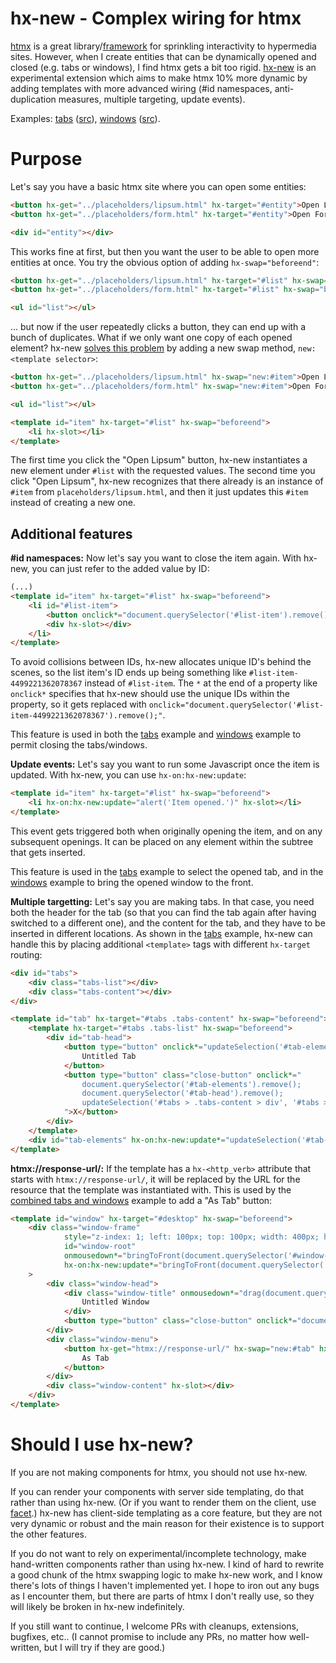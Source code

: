 # hx-new - Complex wiring for htmx

[htmx](https://htmx.org/) is a great library/[framework](https://htmx.org/essays/is-htmx-another-javascript-framework/) for sprinkling
interactivity to hypermedia sites. However, when I create entities that can be dynamically opened and closed (e.g. tabs or windows), I find
htmx gets a bit too rigid. [hx-new](https://github.com/tailcalled/hx-new/tree/main) is an experimental extension which aims to make htmx 10%
more dynamic by adding templates with more advanced wiring (#id namespaces, anti-duplication measures, multiple targeting, update events).

Examples: [tabs](https://tailcalled.github.io/hx-new/examples/tabs.html) ([src](https://github.com/tailcalled/hx-new/blob/main/examples/tabs.html)),
[windows](https://tailcalled.github.io/hx-new/examples/windows.html) ([src](https://github.com/tailcalled/hx-new/blob/main/examples/windows.html)).

# Purpose

Let's say you have a basic htmx site where you can open some entities:

```html
<button hx-get="../placeholders/lipsum.html" hx-target="#entity">Open Lipsum</button>
<button hx-get="../placeholders/form.html" hx-target="#entity">Open Form</button>

<div id="entity"></div>
```

This works fine at first, but then you want the user to be able to open more entities at once. You try the obvious option of adding
`hx-swap="beforeend"`:

```html
<button hx-get="../placeholders/lipsum.html" hx-target="#list" hx-swap="beforeend">Open Lipsum</button>
<button hx-get="../placeholders/form.html" hx-target="#list" hx-swap="beforeend">Open Form</button>

<ul id="list"></ul>
```

... but now if the user repeatedly clicks a button, they can end up with a bunch of duplicates. What if we only want one copy of each
opened element? hx-new [solves this problem](https://tailcalled.github.io/hx-new/examples/list.html) by adding a new swap method,
`new:<template selector>`:

```html
<button hx-get="../placeholders/lipsum.html" hx-swap="new:#item">Open Lipsum</button>
<button hx-get="../placeholders/form.html" hx-swap="new:#item">Open Form</button>

<ul id="list"></ul>

<template id="item" hx-target="#list" hx-swap="beforeend">
    <li hx-slot></li>
</template>
```

The first time you click the "Open Lipsum" button, hx-new instantiates a new element under `#list` with the requested values. The second
time you click "Open Lipsum", hx-new recognizes that there already is an instance of `#item` from `placeholders/lipsum.html`, and then it
just updates this `#item` instead of creating a new one.

## Additional features

**#id namespaces:** Now let's say you want to close the item again. With hx-new, you can just refer to the added value by ID:

```html
(...)
<template id="item" hx-target="#list" hx-swap="beforeend">
    <li id="#list-item">
        <button onclick*="document.querySelector('#list-item').remove();">Remove</button>
        <div hx-slot></div>
    </li>
</template>
```

To avoid collisions between IDs, hx-new allocates unique ID's behind the scenes, so the list item's ID ends up being something like 
`#list-item-4499221362078367` instead of `#list-item`. The `*` at the end of a property like `onclick*` specifies that hx-new should
use the unique IDs within the property, so it gets replaced with `onclick="document.querySelector('#list-item-4499221362078367').remove();"`.

This feature is used in both the [tabs](https://tailcalled.github.io/hx-new/examples/tabs.html) example and
[windows](https://tailcalled.github.io/hx-new/examples/windows.html) example to permit closing the tabs/windows.

**Update events:** Let's say you want to run some Javascript once the item is updated. With hx-new, you can use `hx-on:hx-new:update`:

```html
<template id="item" hx-target="#list" hx-swap="beforeend">
    <li hx-on:hx-new:update="alert('Item opened.')" hx-slot></li>
</template>
```

This event gets triggered both when originally opening the item, and on any subsequent openings. It can be placed on any element within the subtree
that gets inserted.

This feature is used in the [tabs](https://tailcalled.github.io/hx-new/examples/tabs.html) example to select the opened tab, and in the
[windows](https://tailcalled.github.io/hx-new/examples/windows.html) example to bring the opened window to the front. 

**Multiple targetting:** Let's say you are making tabs. In that case, you need both the header for the tab (so that you can find the tab again
after having switched to a different one), and the content for the tab, and they have to be inserted in different locations. As shown in the
[tabs](https://tailcalled.github.io/hx-new/examples/tabs.html) example, hx-new can handle this by placing additional `<template>` tags with
different `hx-target` routing:

```html
<div id="tabs">
    <div class="tabs-list"></div>
    <div class="tabs-content"></div>
</div>

<template id="tab" hx-target="#tabs .tabs-content" hx-swap="beforeend">
    <template hx-target="#tabs .tabs-list" hx-swap="beforeend">
        <div id="tab-head">
            <button type="button" onclick*="updateSelection('#tab-elements', '#tab-head')" hx-slot="#title">
                Untitled Tab
            </button>
            <button type="button" class="close-button" onclick*="
                document.querySelector('#tab-elements').remove();
                document.querySelector('#tab-head').remove();
                updateSelection('#tabs > .tabs-content > div', '#tabs > .tabs-list > div')
            ">X</button>
        </div>
    </template>
    <div id="tab-elements" hx-on:hx-new:update*="updateSelection('#tab-elements', '#tab-head')" hx-slot></div>
</template>
```

**htmx://response-url/:** If the template has a `hx-<http_verb>` attribute that starts with `htmx://response-url/`, it will be replaced by the URL
for the resource that the template was instantiated with. This is used by the
[combined tabs and windows](https://tailcalled.github.io/hx-new/examples/combined.html) example to add a "As Tab" button:

```html
<template id="window" hx-target="#desktop" hx-swap="beforeend">
    <div class="window-frame"
            style="z-index: 1; left: 100px; top: 100px; width: 400px; height: 300px;"
            id="window-root"
            onmousedown*="bringToFront(document.querySelector('#window-root'))"
            hx-on:hx-new:update*="bringToFront(document.querySelector('#window-root'))"
    >
        <div class="window-head">
            <div class="window-title" onmousedown*="drag(document.querySelector('#window-root'), event)" hx-slot="#title">
                Untitled Window
            </div>
            <button type="button" class="close-button" onclick*="document.querySelector('#window-root').remove();">X</button>
        </div>
        <div class="window-menu">
            <button hx-get="htmx://response-url/" hx-swap="new:#tab" hx-on:htmx:after-request*="document.querySelector('#window-root').remove();">
                As Tab
            </button>
        </div>
        <div class="window-content" hx-slot></div>
    </div>
</template>
```

# Should I use hx-new?

If you are not making components for htmx, you should not use hx-new.

If you can render your components with server side templating, do that rather than using hx-new. (Or if you want to render them on the client, use
[facet](https://github.com/kgscialdone/facet).) hx-new has client-side templating as a core feature, but they are not very dynamic or robust and the
main reason for their existence is to support the other features.

If you do not want to rely on experimental/incomplete technology, make hand-written components rather than using hx-new. I kind of hard to rewrite a
good chunk of the htmx swapping logic to make hx-new work, and I know there's lots of things I haven't implemented yet. I hope to iron out any bugs as I
encounter them, but there are parts of htmx I don't really use, so they will likely be broken in hx-new indefinitely.

If you still want to continue, I welcome PRs with cleanups, extensions, bugfixes, etc.. (I cannot promise to include any PRs, no matter how
well-written, but I will try if they are good.)
